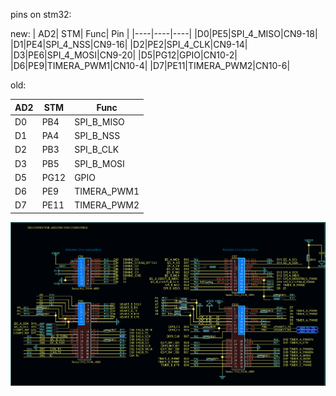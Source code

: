pins on stm32:

new:
| AD2| STM| Func| Pin |
|----|----|----|
|D0|PE5|SPI_4_MISO|CN9-18|
|D1|PE4|SPI_4_NSS|CN9-16|
|D2|PE2|SPI_4_CLK|CN9-14|
|D3|PE6|SPI_4_MOSI|CN9-20|
|D5|PG12|GPIO|CN10-2|
|D6|PE9|TIMERA_PWM1|CN10-4|
|D7|PE11|TIMERA_PWM2|CN10-6|

old:

| AD2| STM| Func|
|----|----|----|
|D0|PB4|SPI_B_MISO|
|D1|PA4|SPI_B_NSS|
|D2|PB3|SPI_B_CLK|
|D3|PB5|SPI_B_MOSI|
|D5|PG12|GPIO|
|D6|PE9|TIMERA_PWM1|
|D7|PE11|TIMERA_PWM2|

![stm32 pinout](ps_20231229032231.png)
